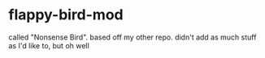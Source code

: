 # flappy-bird-mod
called "Nonsense Bird". based off my other repo. didn't add as much stuff as I'd like to, but oh well
